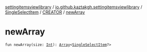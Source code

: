 [settingitemsviewlibrary](../../../index.md) / [io.github.kaztakgh.settingitemsviewlibrary](../../index.md) / [SingleSelectItem](../index.md) / [CREATOR](index.md) / [newArray](./new-array.md)

# newArray

`fun newArray(size: `[`Int`](https://kotlinlang.org/api/latest/jvm/stdlib/kotlin/-int/index.html)`): `[`Array`](https://kotlinlang.org/api/latest/jvm/stdlib/kotlin/-array/index.html)`<`[`SingleSelectItem`](../index.md)`?>`